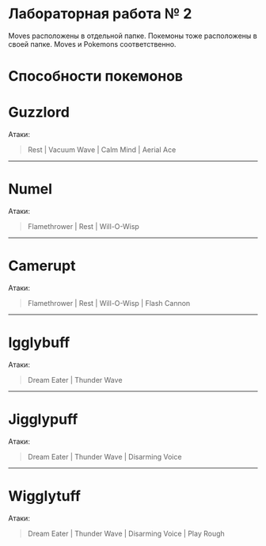 # Лабораторная работа № 2 #
Moves расположены в отдельной папке. Покемоны тоже расположены в своей папке. Moves и Pokemons соответственно.
# Способности покемонов #

Guzzlord
==============
Атаки:  
>Rest | Vacuum Wave | Calm Mind | Aerial Ace
---
Numel
==============
Атаки:  
>Flamethrower | Rest | Will-O-Wisp 
---
Camerupt
==============
Атаки:  
>Flamethrower | Rest | Will-O-Wisp | Flash Cannon
---
Igglybuff
==============
Атаки:  
>Dream Eater | Thunder Wave
---
Jigglypuff
==============
Атаки:
>Dream Eater | Thunder Wave | Disarming Voice 
---
Wigglytuff
==============
Атаки:  
>Dream Eater | Thunder Wave | Disarming Voice | Play Rough

